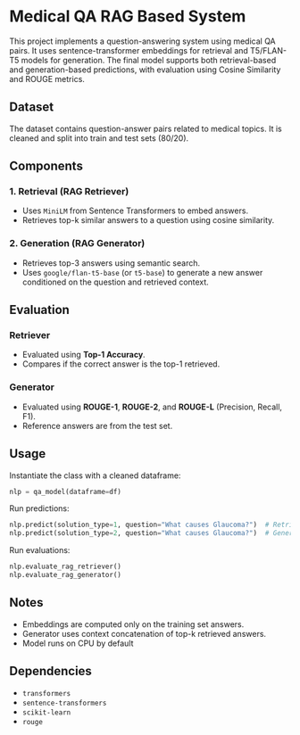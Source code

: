 # Medical QA RAG Based System

This project implements a question-answering system using medical QA pairs. It uses sentence-transformer embeddings for retrieval and T5/FLAN-T5 models for generation. The final model supports both retrieval-based and generation-based predictions, with evaluation using Cosine Similarity and ROUGE metrics.

## Dataset

The dataset contains question-answer pairs related to medical topics. It is cleaned and split into train and test sets (80/20).

## Components

### 1. Retrieval (RAG Retriever)
- Uses `MiniLM` from Sentence Transformers to embed answers.
- Retrieves top-k similar answers to a question using cosine similarity.

### 2. Generation (RAG Generator)
- Retrieves top-3 answers using semantic search.
- Uses `google/flan-t5-base` (or `t5-base`) to generate a new answer conditioned on the question and retrieved context.

## Evaluation

### Retriever
- Evaluated using **Top-1 Accuracy**.
- Compares if the correct answer is the top-1 retrieved.

### Generator
- Evaluated using **ROUGE-1**, **ROUGE-2**, and **ROUGE-L** (Precision, Recall, F1).
- Reference answers are from the test set.

## Usage

Instantiate the class with a cleaned dataframe:
```python
nlp = qa_model(dataframe=df)
```

Run predictions:
```python
nlp.predict(solution_type=1, question="What causes Glaucoma?")  # Retriever
nlp.predict(solution_type=2, question="What causes Glaucoma?")  # Generator
```

Run evaluations:
```python
nlp.evaluate_rag_retriever()
nlp.evaluate_rag_generator()
```

## Notes
- Embeddings are computed only on the training set answers.
- Generator uses context concatenation of top-k retrieved answers.
- Model runs on CPU by default

## Dependencies
- `transformers`
- `sentence-transformers`
- `scikit-learn`
- `rouge`
